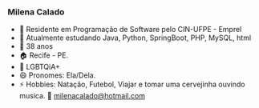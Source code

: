 ### Milena Calado 

- 🔭 Residente em Programação de Software pelo CIN-UFPE - Emprel
- 🌱 Atualmente estudando Java, Python, SpringBoot, PHP, MySQL, html
- 💬 38 anos
- :house: Recife - PE.
- :two_women_holding_hands: LGBTQiA+
- 😄 Pronomes: Ela/Dela.
- ⚡ Hobbies: Natação, Futebol, Viajar e tomar uma cervejinha ouvindo musica.
:email: milenacalado@hotmail.com



